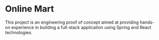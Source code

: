 # Online Mart
This project is an engineering proof of concept aimed at providing hands-on experience in building a full-stack application using Spring and React technologies.

